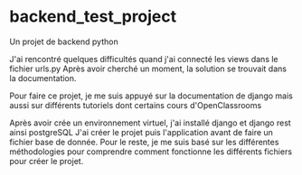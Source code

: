 # backend_test_project

Un projet de backend python

J'ai rencontré quelques difficultés quand j'ai connecté les views dans le fichier urls.py
Après avoir cherché un moment, la solution se trouvait dans la documentation.

Pour faire ce projet, je me suis appuyé sur la documentation de django mais aussi sur différents tutoriels dont certains cours d'OpenClassrooms

Après avoir crée un environnement virtuel, j'ai installé django et django rest ainsi postgreSQL
J'ai créer le projet puis l'application avant de faire un fichier base de donnée.
Pour le reste, je me suis basé sur les différentes méthodologies pour comprendre comment fonctionne les différents fichiers pour créer le projet.
